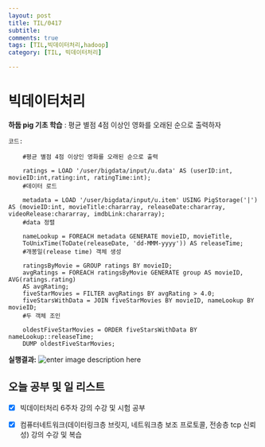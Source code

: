 ```yaml
---
layout: post
title: TIL/0417
subtitle: 
comments: true
tags: [TIL,빅데이터처리,hadoop]
category: [TIL, 빅데이터처리]

---
```

# 빅데이터처리

**하둡 pig 기초 학습**
: 평균 별점 4점 이상인 영화를 오래된 순으로 출력하자

<code>코드:</code>
        
        #평균 별점 4점 이상인 영화를 오래된 순으로 출력
        
        ratings = LOAD '/user/bigdata/input/u.data' AS (userID:int, movieID:int,rating:int, ratingTime:int); 
        #데이터 로드 
        
        metadata = LOAD '/user/bigdata/input/u.item' USING PigStorage('|') AS (movieID:int, movieTitle:chararray, releaseDate:chararray, videoRelease:chararray, imdbLink:chararray); 
        #data 정렬
        
        nameLookup = FOREACH metadata GENERATE movieID, movieTitle,
        ToUnixTime(ToDate(releaseDate, 'dd-MMM-yyyy')) AS releaseTime; 
        #개봉일(release time) 객체 생성 
        
        ratingsByMovie = GROUP ratings BY movieID;
        avgRatings = FOREACH ratingsByMovie GENERATE group AS movieID, AVG(ratings.rating) 
        AS avgRating;
        fiveStarMovies = FILTER avgRatings BY avgRating > 4.0;
        fiveStarsWithData = JOIN fiveStarMovies BY movieID, nameLookup BY movieID; 
        #두 객체 조인
        
        oldestFiveStarMovies = ORDER fiveStarsWithData BY nameLookup::releaseTime;
        DUMP oldestFiveStarMovies;

**실행결과:** ![enter image description here](https://github.com/s2uyeoii/TIL/blob/main/%ED%95%99%EA%B5%90%EA%B3%BC%EC%A0%9C/%EB%B9%85%EB%8D%B0%EC%9D%B4%ED%84%B0%EC%B2%98%EB%A6%AC/MovieLens.png?raw=true)


## **오늘 공부 및 일 리스트**

 - [x] 빅데이터처리 6주차 강의 수강 및 시험 공부
 - [x] 컴퓨터네트워크(데이터링크층 브릿지, 네트워크층 보조 프로토콜, 전송층 tcp 신뢰성) 강의 수강 및 복습


